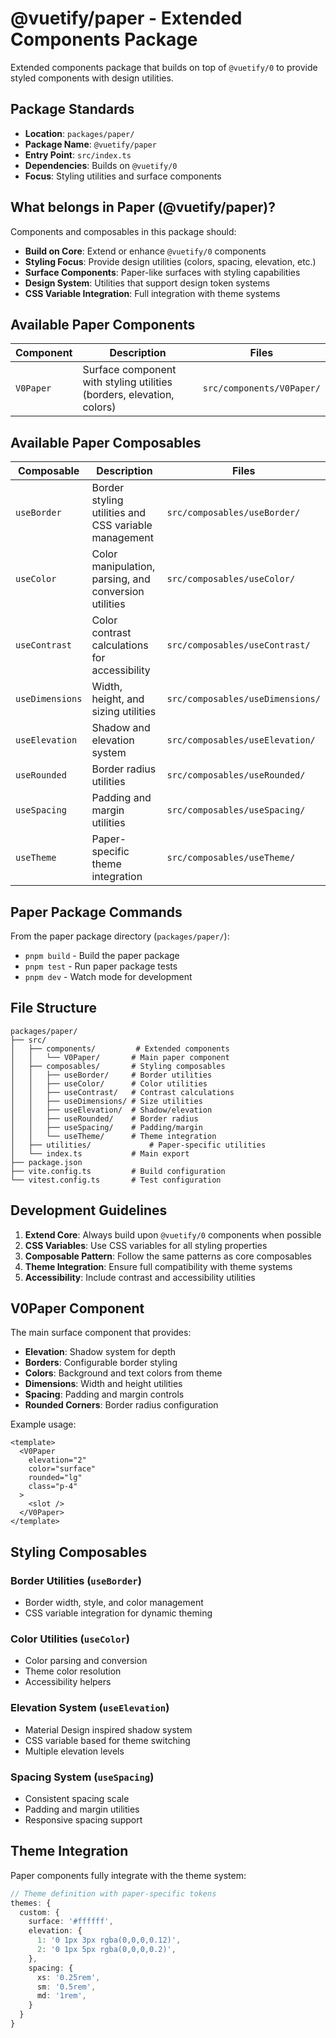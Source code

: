 # @vuetify/paper - Extended Components Package

Extended components package that builds on top of `@vuetify/0` to provide styled components with design utilities.

## Package Standards

- **Location**: `packages/paper/`
- **Package Name**: `@vuetify/paper`
- **Entry Point**: `src/index.ts`
- **Dependencies**: Builds on `@vuetify/0`
- **Focus**: Styling utilities and surface components

## What belongs in Paper (@vuetify/paper)?

Components and composables in this package should:

- **Build on Core**: Extend or enhance `@vuetify/0` components
- **Styling Focus**: Provide design utilities (colors, spacing, elevation, etc.)
- **Surface Components**: Paper-like surfaces with styling capabilities
- **Design System**: Utilities that support design token systems
- **CSS Variable Integration**: Full integration with theme systems

## Available Paper Components

| Component | Description | Files |
|-----------|-------------|-------|
| `V0Paper` | Surface component with styling utilities (borders, elevation, colors) | `src/components/V0Paper/` |

## Available Paper Composables

| Composable | Description | Files |
|------------|-------------|-------|
| `useBorder` | Border styling utilities and CSS variable management | `src/composables/useBorder/` |
| `useColor` | Color manipulation, parsing, and conversion utilities | `src/composables/useColor/` |
| `useContrast` | Color contrast calculations for accessibility | `src/composables/useContrast/` |
| `useDimensions` | Width, height, and sizing utilities | `src/composables/useDimensions/` |
| `useElevation` | Shadow and elevation system | `src/composables/useElevation/` |
| `useRounded` | Border radius utilities | `src/composables/useRounded/` |
| `useSpacing` | Padding and margin utilities | `src/composables/useSpacing/` |
| `useTheme` | Paper-specific theme integration | `src/composables/useTheme/` |

## Paper Package Commands

From the paper package directory (`packages/paper/`):

- `pnpm build` - Build the paper package
- `pnpm test` - Run paper package tests
- `pnpm dev` - Watch mode for development

## File Structure

```
packages/paper/
├── src/
│   ├── components/         # Extended components
│   │   └── V0Paper/       # Main paper component
│   ├── composables/       # Styling composables
│   │   ├── useBorder/     # Border utilities
│   │   ├── useColor/      # Color utilities
│   │   ├── useContrast/   # Contrast calculations
│   │   ├── useDimensions/ # Size utilities
│   │   ├── useElevation/  # Shadow/elevation
│   │   ├── useRounded/    # Border radius
│   │   ├── useSpacing/    # Padding/margin
│   │   └── useTheme/      # Theme integration
│   ├── utilities/             # Paper-specific utilities
│   └── index.ts           # Main export
├── package.json
├── vite.config.ts         # Build configuration
└── vitest.config.ts       # Test configuration
```

## Development Guidelines

1. **Extend Core**: Always build upon `@vuetify/0` components when possible
2. **CSS Variables**: Use CSS variables for all styling properties
3. **Composable Pattern**: Follow the same patterns as core composables
4. **Theme Integration**: Ensure full compatibility with theme systems
5. **Accessibility**: Include contrast and accessibility utilities

## V0Paper Component

The main surface component that provides:

- **Elevation**: Shadow system for depth
- **Borders**: Configurable border styling
- **Colors**: Background and text colors from theme
- **Dimensions**: Width and height utilities
- **Spacing**: Padding and margin controls
- **Rounded Corners**: Border radius configuration

Example usage:
```vue
<template>
  <V0Paper
    elevation="2"
    color="surface"
    rounded="lg"
    class="p-4"
  >
    <slot />
  </V0Paper>
</template>
```

## Styling Composables

### Border Utilities (`useBorder`)
- Border width, style, and color management
- CSS variable integration for dynamic theming

### Color Utilities (`useColor`)
- Color parsing and conversion
- Theme color resolution
- Accessibility helpers

### Elevation System (`useElevation`)
- Material Design inspired shadow system
- CSS variable based for theme switching
- Multiple elevation levels

### Spacing System (`useSpacing`)
- Consistent spacing scale
- Padding and margin utilities
- Responsive spacing support

## Theme Integration

Paper components fully integrate with the theme system:

```typescript
// Theme definition with paper-specific tokens
themes: {
  custom: {
    surface: '#ffffff',
    elevation: {
      1: '0 1px 3px rgba(0,0,0,0.12)',
      2: '0 1px 5px rgba(0,0,0,0.2)',
    },
    spacing: {
      xs: '0.25rem',
      sm: '0.5rem',
      md: '1rem',
    }
  }
}
```
